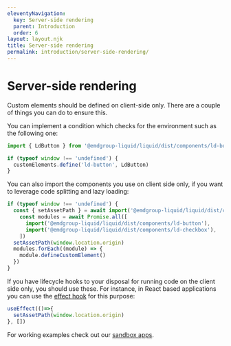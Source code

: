 ```yaml
---
eleventyNavigation:
  key: Server-side rendering
  parent: Introduction
  order: 6
layout: layout.njk
title: Server-side rendering
permalink: introduction/server-side-rendering/
---
```



# Server-side rendering

Custom elements should be defined on client-side only. There are a couple of things you can do to ensure this.

You can implement a condition which checks for the environment such as the following one:

```js
import { LdButton } from '@emdgroup-liquid/liquid/dist/components/ld-button'

if (typeof window !== 'undefined') {
  customElements.define('ld-button', LdButton)
}
```

You can also import the components you use on client side only, if you want to leverage code splitting and lazy loading:

```js
if (typeof window !== 'undefined') {
  const { setAssetPath } = await import('@emdgroup-liquid/liquid/dist/components')
    const modules = await Promise.all([
      import('@emdgroup-liquid/liquid/dist/components/ld-button'),
      import('@emdgroup-liquid/liquid/dist/components/ld-checkbox'),
    ])
  setAssetPath(window.location.origin)
  modules.forEach((module) => {
    module.defineCustomElement()
  })
}
```

If you have lifecycle hooks to your disposal for running code on the client side only, you should use these. For instance, in React based applications you can use the [effect hook](https://reactjs.org/docs/hooks-effect.html) for this purpose:

```js
useEffect(()=>{
  setAssetPath(window.location.origin)
}, [])
```

For working examples check out our [sandbox apps](introduction/sandbox-applications/).

<docs-page-nav prev-href="introduction/type-checking-and-intellisense/" next-title="React bindings" next-href="introduction/react-bindings/"></docs-page-nav>
